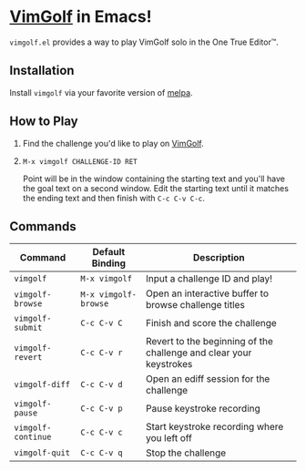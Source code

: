# [VimGolf][] in Emacs!

`vimgolf.el` provides a way to play VimGolf solo in the One True Editor™.

## Installation

Install `vimgolf` via your favorite version of [melpa][].

## How to Play

1. Find the challenge you'd like to play on [VimGolf][].

1. `M-x vimgolf CHALLENGE-ID RET`

    Point will be in the window containing the starting text and you'll
    have the goal text on a second window. Edit the starting text until it
    matches the ending text and then finish with `C-c C-v C-c`.

## Commands

| Command | Default Binding | Description |
| --- | --- | --- |
| `vimgolf` | `M-x vimgolf` | Input a challenge ID and play! |
| `vimgolf-browse` | `M-x vimgolf-browse` | Open an interactive buffer to browse challenge titles |
| `vimgolf-submit` | `C-c C-v C` | Finish and score the challenge |
| `vimgolf-revert` | `C-c C-v r` | Revert to the beginning of the challenge and clear your keystrokes |
| `vimgolf-diff` | `C-c C-v d` | Open an ediff session for the challenge |
| `vimgolf-pause` | `C-c C-v p` | Pause keystroke recording |
| `vimgolf-continue` | `C-c C-v c` | Start keystroke recording where you left off |
| `vimgolf-quit` | `C-c C-v q` | Stop the challenge |

[vimgolf]: https://www.vimgolf.com/
[melpa]: https://melpa.org/
